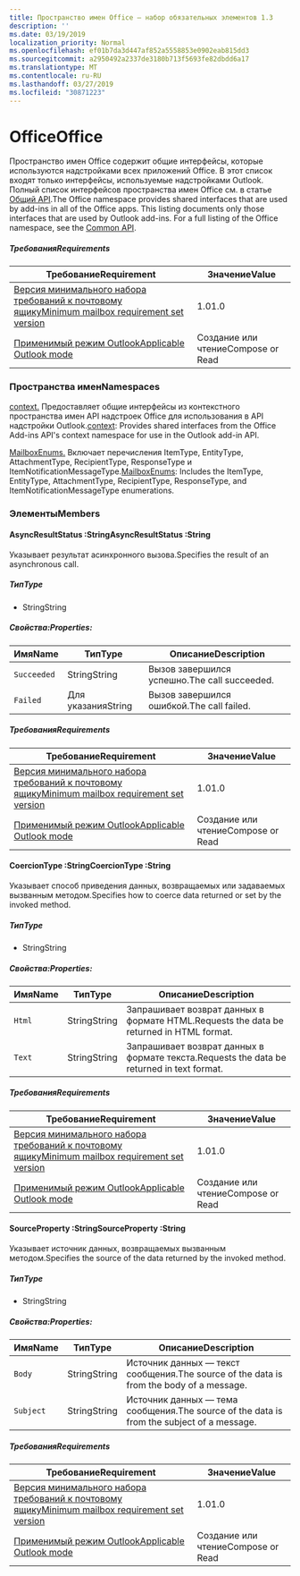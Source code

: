 ```yaml
---
title: Пространство имен Office — набор обязательных элементов 1.3
description: ''
ms.date: 03/19/2019
localization_priority: Normal
ms.openlocfilehash: ef01b7da3d447af852a5558853e0902eab815dd3
ms.sourcegitcommit: a2950492a2337de3180b713f5693fe82dbdd6a17
ms.translationtype: MT
ms.contentlocale: ru-RU
ms.lasthandoff: 03/27/2019
ms.locfileid: "30871223"
---
```

# <a name="office"></a><span data-ttu-id="f7ff3-102">Office</span><span class="sxs-lookup"><span data-stu-id="f7ff3-102">Office</span></span>

<span data-ttu-id="f7ff3-p101">Пространство имен Office содержит общие интерфейсы, которые используются надстройками всех приложений Office. В этот список входят только интерфейсы, используемые надстройками Outlook. Полный список интерфейсов пространства имен Office см. в статье [Общий API](/javascript/api/office).</span><span class="sxs-lookup"><span data-stu-id="f7ff3-p101">The Office namespace provides shared interfaces that are used by add-ins in all of the Office apps. This listing documents only those interfaces that are used by Outlook add-ins. For a full listing of the Office namespace, see the [Common API](/javascript/api/office).</span></span>

##### <a name="requirements"></a><span data-ttu-id="f7ff3-105">Требования</span><span class="sxs-lookup"><span data-stu-id="f7ff3-105">Requirements</span></span>

|<span data-ttu-id="f7ff3-106">Требование</span><span class="sxs-lookup"><span data-stu-id="f7ff3-106">Requirement</span></span>| <span data-ttu-id="f7ff3-107">Значение</span><span class="sxs-lookup"><span data-stu-id="f7ff3-107">Value</span></span>|
|---|---|
|[<span data-ttu-id="f7ff3-108">Версия минимального набора требований к почтовому ящику</span><span class="sxs-lookup"><span data-stu-id="f7ff3-108">Minimum mailbox requirement set version</span></span>](/office/dev/add-ins/reference/requirement-sets/outlook-api-requirement-sets)| <span data-ttu-id="f7ff3-109">1.0</span><span class="sxs-lookup"><span data-stu-id="f7ff3-109">1.0</span></span>|
|[<span data-ttu-id="f7ff3-110">Применимый режим Outlook</span><span class="sxs-lookup"><span data-stu-id="f7ff3-110">Applicable Outlook mode</span></span>](/outlook/add-ins/#extension-points)| <span data-ttu-id="f7ff3-111">Создание или чтение</span><span class="sxs-lookup"><span data-stu-id="f7ff3-111">Compose or Read</span></span>|

### <a name="namespaces"></a><span data-ttu-id="f7ff3-112">Пространства имен</span><span class="sxs-lookup"><span data-stu-id="f7ff3-112">Namespaces</span></span>

<span data-ttu-id="f7ff3-113">[context.](office.context.md) Предоставляет общие интерфейсы из контекстного пространства имен API надстроек Office для использования в API надстройки Outlook.</span><span class="sxs-lookup"><span data-stu-id="f7ff3-113">[context](office.context.md): Provides shared interfaces from the Office Add-ins API's context namespace for use in the Outlook add-in API.</span></span>

<span data-ttu-id="f7ff3-114">[MailboxEnums.](/javascript/api/outlook_1_3/office.mailboxenums.attachmenttype) Включает перечисления ItemType, EntityType, AttachmentType, RecipientType, ResponseType и ItemNotificationMessageType.</span><span class="sxs-lookup"><span data-stu-id="f7ff3-114">[MailboxEnums](/javascript/api/outlook_1_3/office.mailboxenums.attachmenttype): Includes the ItemType, EntityType, AttachmentType, RecipientType, ResponseType, and ItemNotificationMessageType enumerations.</span></span>

### <a name="members"></a><span data-ttu-id="f7ff3-115">Элементы</span><span class="sxs-lookup"><span data-stu-id="f7ff3-115">Members</span></span>

####  <a name="asyncresultstatus-string"></a><span data-ttu-id="f7ff3-116">AsyncResultStatus :String</span><span class="sxs-lookup"><span data-stu-id="f7ff3-116">AsyncResultStatus :String</span></span>

<span data-ttu-id="f7ff3-117">Указывает результат асинхронного вызова.</span><span class="sxs-lookup"><span data-stu-id="f7ff3-117">Specifies the result of an asynchronous call.</span></span>

##### <a name="type"></a><span data-ttu-id="f7ff3-118">Тип</span><span class="sxs-lookup"><span data-stu-id="f7ff3-118">Type</span></span>

*   <span data-ttu-id="f7ff3-119">String</span><span class="sxs-lookup"><span data-stu-id="f7ff3-119">String</span></span>

##### <a name="properties"></a><span data-ttu-id="f7ff3-120">Свойства:</span><span class="sxs-lookup"><span data-stu-id="f7ff3-120">Properties:</span></span>

|<span data-ttu-id="f7ff3-121">Имя</span><span class="sxs-lookup"><span data-stu-id="f7ff3-121">Name</span></span>| <span data-ttu-id="f7ff3-122">Тип</span><span class="sxs-lookup"><span data-stu-id="f7ff3-122">Type</span></span>| <span data-ttu-id="f7ff3-123">Описание</span><span class="sxs-lookup"><span data-stu-id="f7ff3-123">Description</span></span>|
|---|---|---|
|`Succeeded`| <span data-ttu-id="f7ff3-124">String</span><span class="sxs-lookup"><span data-stu-id="f7ff3-124">String</span></span>|<span data-ttu-id="f7ff3-125">Вызов завершился успешно.</span><span class="sxs-lookup"><span data-stu-id="f7ff3-125">The call succeeded.</span></span>|
|`Failed`| <span data-ttu-id="f7ff3-126">Для указания</span><span class="sxs-lookup"><span data-stu-id="f7ff3-126">String</span></span>|<span data-ttu-id="f7ff3-127">Вызов завершился ошибкой.</span><span class="sxs-lookup"><span data-stu-id="f7ff3-127">The call failed.</span></span>|

##### <a name="requirements"></a><span data-ttu-id="f7ff3-128">Требования</span><span class="sxs-lookup"><span data-stu-id="f7ff3-128">Requirements</span></span>

|<span data-ttu-id="f7ff3-129">Требование</span><span class="sxs-lookup"><span data-stu-id="f7ff3-129">Requirement</span></span>| <span data-ttu-id="f7ff3-130">Значение</span><span class="sxs-lookup"><span data-stu-id="f7ff3-130">Value</span></span>|
|---|---|
|[<span data-ttu-id="f7ff3-131">Версия минимального набора требований к почтовому ящику</span><span class="sxs-lookup"><span data-stu-id="f7ff3-131">Minimum mailbox requirement set version</span></span>](/office/dev/add-ins/reference/requirement-sets/outlook-api-requirement-sets)| <span data-ttu-id="f7ff3-132">1.0</span><span class="sxs-lookup"><span data-stu-id="f7ff3-132">1.0</span></span>|
|[<span data-ttu-id="f7ff3-133">Применимый режим Outlook</span><span class="sxs-lookup"><span data-stu-id="f7ff3-133">Applicable Outlook mode</span></span>](/outlook/add-ins/#extension-points)| <span data-ttu-id="f7ff3-134">Создание или чтение</span><span class="sxs-lookup"><span data-stu-id="f7ff3-134">Compose or Read</span></span>|

####  <a name="coerciontype-string"></a><span data-ttu-id="f7ff3-135">CoercionType :String</span><span class="sxs-lookup"><span data-stu-id="f7ff3-135">CoercionType :String</span></span>

<span data-ttu-id="f7ff3-136">Указывает способ приведения данных, возвращаемых или задаваемых вызванным методом.</span><span class="sxs-lookup"><span data-stu-id="f7ff3-136">Specifies how to coerce data returned or set by the invoked method.</span></span>

##### <a name="type"></a><span data-ttu-id="f7ff3-137">Тип</span><span class="sxs-lookup"><span data-stu-id="f7ff3-137">Type</span></span>

*   <span data-ttu-id="f7ff3-138">String</span><span class="sxs-lookup"><span data-stu-id="f7ff3-138">String</span></span>

##### <a name="properties"></a><span data-ttu-id="f7ff3-139">Свойства:</span><span class="sxs-lookup"><span data-stu-id="f7ff3-139">Properties:</span></span>

|<span data-ttu-id="f7ff3-140">Имя</span><span class="sxs-lookup"><span data-stu-id="f7ff3-140">Name</span></span>| <span data-ttu-id="f7ff3-141">Тип</span><span class="sxs-lookup"><span data-stu-id="f7ff3-141">Type</span></span>| <span data-ttu-id="f7ff3-142">Описание</span><span class="sxs-lookup"><span data-stu-id="f7ff3-142">Description</span></span>|
|---|---|---|
|`Html`| <span data-ttu-id="f7ff3-143">String</span><span class="sxs-lookup"><span data-stu-id="f7ff3-143">String</span></span>|<span data-ttu-id="f7ff3-144">Запрашивает возврат данных в формате HTML.</span><span class="sxs-lookup"><span data-stu-id="f7ff3-144">Requests the data be returned in HTML format.</span></span>|
|`Text`| <span data-ttu-id="f7ff3-145">String</span><span class="sxs-lookup"><span data-stu-id="f7ff3-145">String</span></span>|<span data-ttu-id="f7ff3-146">Запрашивает возврат данных в формате текста.</span><span class="sxs-lookup"><span data-stu-id="f7ff3-146">Requests the data be returned in text format.</span></span>|

##### <a name="requirements"></a><span data-ttu-id="f7ff3-147">Требования</span><span class="sxs-lookup"><span data-stu-id="f7ff3-147">Requirements</span></span>

|<span data-ttu-id="f7ff3-148">Требование</span><span class="sxs-lookup"><span data-stu-id="f7ff3-148">Requirement</span></span>| <span data-ttu-id="f7ff3-149">Значение</span><span class="sxs-lookup"><span data-stu-id="f7ff3-149">Value</span></span>|
|---|---|
|[<span data-ttu-id="f7ff3-150">Версия минимального набора требований к почтовому ящику</span><span class="sxs-lookup"><span data-stu-id="f7ff3-150">Minimum mailbox requirement set version</span></span>](/office/dev/add-ins/reference/requirement-sets/outlook-api-requirement-sets)| <span data-ttu-id="f7ff3-151">1.0</span><span class="sxs-lookup"><span data-stu-id="f7ff3-151">1.0</span></span>|
|[<span data-ttu-id="f7ff3-152">Применимый режим Outlook</span><span class="sxs-lookup"><span data-stu-id="f7ff3-152">Applicable Outlook mode</span></span>](/outlook/add-ins/#extension-points)| <span data-ttu-id="f7ff3-153">Создание или чтение</span><span class="sxs-lookup"><span data-stu-id="f7ff3-153">Compose or Read</span></span>|

####  <a name="sourceproperty-string"></a><span data-ttu-id="f7ff3-154">SourceProperty :String</span><span class="sxs-lookup"><span data-stu-id="f7ff3-154">SourceProperty :String</span></span>

<span data-ttu-id="f7ff3-155">Указывает источник данных, возвращаемых вызванным методом.</span><span class="sxs-lookup"><span data-stu-id="f7ff3-155">Specifies the source of the data returned by the invoked method.</span></span>

##### <a name="type"></a><span data-ttu-id="f7ff3-156">Тип</span><span class="sxs-lookup"><span data-stu-id="f7ff3-156">Type</span></span>

*   <span data-ttu-id="f7ff3-157">String</span><span class="sxs-lookup"><span data-stu-id="f7ff3-157">String</span></span>

##### <a name="properties"></a><span data-ttu-id="f7ff3-158">Свойства:</span><span class="sxs-lookup"><span data-stu-id="f7ff3-158">Properties:</span></span>

|<span data-ttu-id="f7ff3-159">Имя</span><span class="sxs-lookup"><span data-stu-id="f7ff3-159">Name</span></span>| <span data-ttu-id="f7ff3-160">Тип</span><span class="sxs-lookup"><span data-stu-id="f7ff3-160">Type</span></span>| <span data-ttu-id="f7ff3-161">Описание</span><span class="sxs-lookup"><span data-stu-id="f7ff3-161">Description</span></span>|
|---|---|---|
|`Body`| <span data-ttu-id="f7ff3-162">String</span><span class="sxs-lookup"><span data-stu-id="f7ff3-162">String</span></span>|<span data-ttu-id="f7ff3-163">Источник данных — текст сообщения.</span><span class="sxs-lookup"><span data-stu-id="f7ff3-163">The source of the data is from the body of a message.</span></span>|
|`Subject`| <span data-ttu-id="f7ff3-164">String</span><span class="sxs-lookup"><span data-stu-id="f7ff3-164">String</span></span>|<span data-ttu-id="f7ff3-165">Источник данных — тема сообщения.</span><span class="sxs-lookup"><span data-stu-id="f7ff3-165">The source of the data is from the subject of a message.</span></span>|

##### <a name="requirements"></a><span data-ttu-id="f7ff3-166">Требования</span><span class="sxs-lookup"><span data-stu-id="f7ff3-166">Requirements</span></span>

|<span data-ttu-id="f7ff3-167">Требование</span><span class="sxs-lookup"><span data-stu-id="f7ff3-167">Requirement</span></span>| <span data-ttu-id="f7ff3-168">Значение</span><span class="sxs-lookup"><span data-stu-id="f7ff3-168">Value</span></span>|
|---|---|
|[<span data-ttu-id="f7ff3-169">Версия минимального набора требований к почтовому ящику</span><span class="sxs-lookup"><span data-stu-id="f7ff3-169">Minimum mailbox requirement set version</span></span>](/office/dev/add-ins/reference/requirement-sets/outlook-api-requirement-sets)| <span data-ttu-id="f7ff3-170">1.0</span><span class="sxs-lookup"><span data-stu-id="f7ff3-170">1.0</span></span>|
|[<span data-ttu-id="f7ff3-171">Применимый режим Outlook</span><span class="sxs-lookup"><span data-stu-id="f7ff3-171">Applicable Outlook mode</span></span>](/outlook/add-ins/#extension-points)| <span data-ttu-id="f7ff3-172">Создание или чтение</span><span class="sxs-lookup"><span data-stu-id="f7ff3-172">Compose or Read</span></span>|
